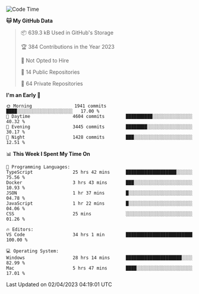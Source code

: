 <!--START_SECTION:waka-->
![Code Time](http://img.shields.io/badge/Code%20Time-3%2C872%20hrs%2054%20mins-blue)

**🐱 My GitHub Data** 

> 📦 639.3 kB Used in GitHub's Storage 
 > 
> 🏆 384 Contributions in the Year 2023
 > 
> 🚫 Not Opted to Hire
 > 
> 📜 14 Public Repositories 
 > 
> 🔑 64 Private Repositories 
 > 
**I'm an Early 🐤** 

```text
🌞 Morning                1941 commits        ████░░░░░░░░░░░░░░░░░░░░░   17.00 % 
🌆 Daytime                4604 commits        ██████████░░░░░░░░░░░░░░░   40.32 % 
🌃 Evening                3445 commits        ████████░░░░░░░░░░░░░░░░░   30.17 % 
🌙 Night                  1428 commits        ███░░░░░░░░░░░░░░░░░░░░░░   12.51 % 
```


📊 **This Week I Spent My Time On** 

```text
💬 Programming Languages: 
TypeScript               25 hrs 42 mins      ███████████████████░░░░░░   75.56 % 
Docker                   3 hrs 43 mins       ███░░░░░░░░░░░░░░░░░░░░░░   10.93 % 
JSON                     1 hr 37 mins        █░░░░░░░░░░░░░░░░░░░░░░░░   04.78 % 
JavaScript               1 hr 22 mins        █░░░░░░░░░░░░░░░░░░░░░░░░   04.06 % 
CSS                      25 mins             ░░░░░░░░░░░░░░░░░░░░░░░░░   01.26 % 

🔥 Editors: 
VS Code                  34 hrs 1 min        █████████████████████████   100.00 % 

💻 Operating System: 
Windows                  28 hrs 14 mins      █████████████████████░░░░   82.99 % 
Mac                      5 hrs 47 mins       ████░░░░░░░░░░░░░░░░░░░░░   17.01 % 
```


 Last Updated on 02/04/2023 04:19:01 UTC
<!--END_SECTION:waka-->

